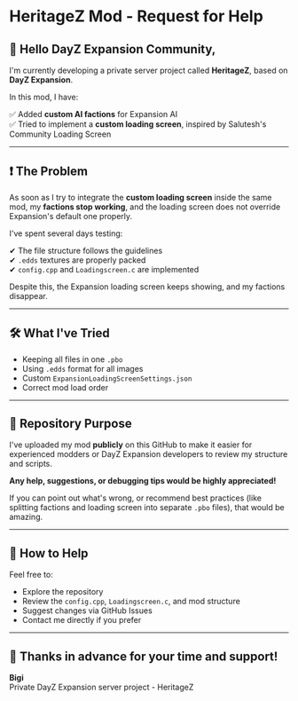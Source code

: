 # HeritageZ Mod - Request for Help

## 👋 Hello DayZ Expansion Community,

I'm currently developing a private server project called **HeritageZ**, based on **DayZ Expansion**.

In this mod, I have:

✅ Added **custom AI factions** for Expansion AI  
✅ Tried to implement a **custom loading screen**, inspired by Salutesh's Community Loading Screen  

---

## ❗ The Problem

As soon as I try to integrate the **custom loading screen** inside the same mod, my **factions stop working**, and the loading screen does not override Expansion's default one properly.

I've spent several days testing:

✔ The file structure follows the guidelines  
✔ `.edds` textures are properly packed  
✔ `config.cpp` and `Loadingscreen.c` are implemented  

Despite this, the Expansion loading screen keeps showing, and my factions disappear.

---

## 🛠️ What I've Tried

- Keeping all files in one `.pbo`
- Using `.edds` format for all images
- Custom `ExpansionLoadingScreenSettings.json`
- Correct mod load order

---

## 📁 Repository Purpose

I've uploaded my mod **publicly** on this GitHub to make it easier for experienced modders or DayZ Expansion developers to review my structure and scripts.

**Any help, suggestions, or debugging tips would be highly appreciated!**  

If you can point out what's wrong, or recommend best practices (like splitting factions and loading screen into separate `.pbo` files), that would be amazing.

---

## 🔗 How to Help

Feel free to:

- Explore the repository  
- Review the `config.cpp`, `Loadingscreen.c`, and mod structure  
- Suggest changes via GitHub Issues  
- Contact me directly if you prefer  

---

## 🙏 Thanks in advance for your time and support!  
**Bigi**  
Private DayZ Expansion server project - HeritageZ  
